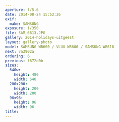 ```yaml
---
aperture: f/5.6
date: 2014-08-24 15:53:26
exif:
  make: SAMSUNG
exposure: 1/350
file: SAM_6613.JPG
gallery: 2014-holidays-uitgeest
layout: gallery-photo
model: SAMSUNG WB600 / VLUU WB600 / SAMSUNG WB610
next: 7a3902a
ordering: 6
previous: f672d0b
sizes:
  640w:
    height: 480
    width: 640
  200x200:
    height: 200
    width: 200
  96x96:
    height: 96
    width: 96
title: 
---
```

